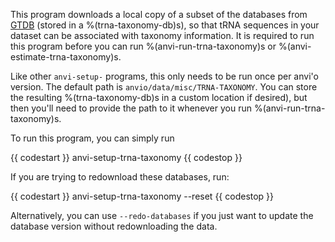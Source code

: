 This program downloads a local copy of a subset of the databases from [GTDB](https://gtdb.ecogenomic.org/) (stored in a %(trna-taxonomy-db)s), so that tRNA sequences in your dataset can be associated with taxonomy information. It is required to run this program before you can run %(anvi-run-trna-taxonomy)s or %(anvi-estimate-trna-taxonomy)s.

Like other `anvi-setup-` programs, this only needs to be run once per anvi'o version. The default path is `anvio/data/misc/TRNA-TAXONOMY`. You can store the resulting %(trna-taxonomy-db)s in a custom location if desired), but then you'll need to provide the path to it whenever you run %(anvi-run-trna-taxonomy)s. 

To run this program, you can simply run

{{ codestart }}
anvi-setup-trna-taxonomy 
{{ codestop }}

If you are trying to redownload these databases, run: 

{{ codestart }}
anvi-setup-trna-taxonomy --reset
{{ codestop }}

Alternatively, you can use `--redo-databases` if you just want to update the database version without redownloading the data. 
